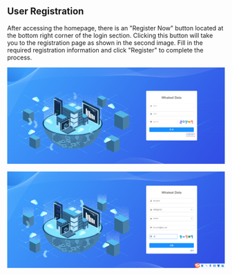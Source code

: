 ## User Registration

After accessing the homepage, there is an "Register Now" button located at the bottom right corner of the login section. Clicking this button will take you to the registration page as shown in the second image. Fill in the required registration information and click "Register" to complete the process.

![image-20230621115421937](../../images/whaleal-data/image-20230621115421937.png)

![image-20230621115335835](../../images/whaleal-data/image-20230621115335835.png)

